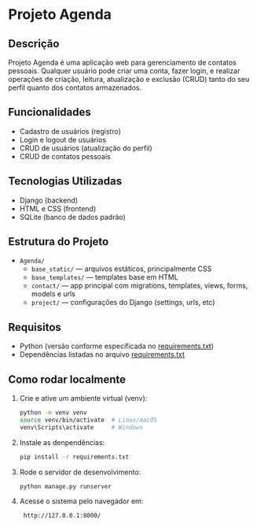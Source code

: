 # Projeto Agenda

## Descrição

Projeto Agenda é uma aplicação web para gerenciamento de contatos pessoais. Qualquer usuário pode criar uma conta, fazer login, e realizar operações de criação, leitura, atualização e exclusão (CRUD) tanto do seu perfil quanto dos contatos armazenados.

## Funcionalidades

- Cadastro de usuários (registro)
- Login e logout de usuários
- CRUD de usuários (atualização do perfil)
- CRUD de contatos pessoais

## Tecnologias Utilizadas

- Django (backend)
- HTML e CSS (frontend)
- SQLite (banco de dados padrão)
  
## Estrutura do Projeto

- `Agenda/`  
  - `base_static/` — arquivos estáticos, principalmente CSS  
  - `base_templates/` — templates base em HTML  
  - `contact/` — app principal com migrations, templates, views, forms, models e urls  
  - `project/` — configurações do Django (settings, urls, etc)

## Requisitos

- Python (versão conforme especificada no [requirements.txt](https://github.com/crramires/project_agenda/blob/main/requirements.txt))
- Dependências listadas no arquivo [requirements.txt](https://github.com/crramires/project_agenda/blob/main/requirements.txt)



## Como rodar localmente

1. Crie e ative um ambiente virtual (venv):

   ```bash
   python -m venv venv
   source venv/bin/activate  # Linux/macOS
   venv\Scripts\activate     # Windows

2. Instale as denpendências:

   ```bash
   pip install -r requirements.txt

3. Rode o servidor de desenvolvimento:

   ```bash
   python manage.py runserver

4. Acesse o sistema pelo navegador em:

   ```bash
    http://127.0.0.1:8000/

